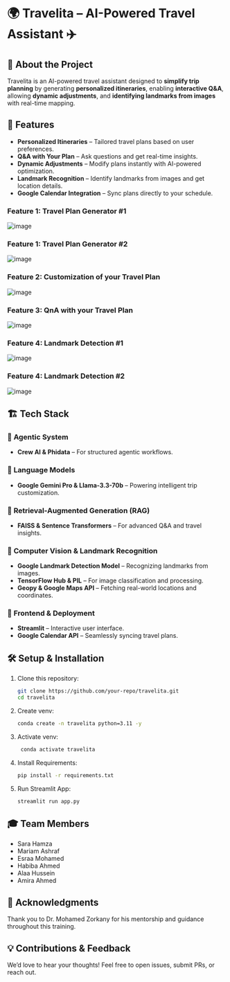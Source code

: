 # 🌍 Travelita – AI-Powered Travel Assistant ✈️  


## 📌 About the Project  
Travelita is an AI-powered travel assistant designed to **simplify trip planning** by generating **personalized itineraries**, enabling **interactive Q&A**, allowing **dynamic adjustments**, and **identifying landmarks from images** with real-time mapping.  

## 🚀 Features  
- **Personalized Itineraries** – Tailored travel plans based on user preferences.  
- **Q&A with Your Plan** – Ask questions and get real-time insights.  
- **Dynamic Adjustments** – Modify plans instantly with AI-powered optimization.  
- **Landmark Recognition** – Identify landmarks from images and get location details.  
- **Google Calendar Integration** – Sync plans directly to your schedule.  

### Feature 1: Travel Plan Generator #1
![image](https://github.com/user-attachments/assets/4e5bbf3f-315d-465d-96c8-faf723309820)

### Feature 1: Travel Plan Generator #2
![image](https://github.com/user-attachments/assets/c4779dd9-06d9-401e-8fc1-7ca87e170a6d)

### Feature 2: Customization of your Travel Plan
![image](https://github.com/user-attachments/assets/ba1b4e80-381f-439e-bbb4-f32c9ebec948)

### Feature 3: QnA with your Travel Plan
![image](https://github.com/user-attachments/assets/2d5e311c-0eae-4c76-84e5-aa084eaa0ae9)

### Feature 4: Landmark Detection #1
![image](https://github.com/user-attachments/assets/64d03169-1d97-4db2-bc94-b7251ea94e88)

### Feature 4: Landmark Detection #2
![image](https://github.com/user-attachments/assets/be4bc3f7-53c0-4457-82d7-235feb43f1fd)



## 🏗️ Tech Stack  
### 🔹 **Agentic System**  
- **Crew AI & Phidata** – For structured agentic workflows.  

### 🔹 **Language Models**  
- **Google Gemini Pro & Llama-3.3-70b** – Powering intelligent trip customization.  

### 🔹 **Retrieval-Augmented Generation (RAG)**  
- **FAISS & Sentence Transformers** – For advanced Q&A and travel insights.  

### 🔹 **Computer Vision & Landmark Recognition**  
- **Google Landmark Detection Model** – Recognizing landmarks from images.  
- **TensorFlow Hub & PIL** – For image classification and processing.  
- **Geopy & Google Maps API** – Fetching real-world locations and coordinates.  

### 🔹 **Frontend & Deployment**  
- **Streamlit** – Interactive user interface.  
- **Google Calendar API** – Seamlessly syncing travel plans.  


## 🛠️ Setup & Installation  
1. Clone this repository:  
    ```bash
    git clone https://github.com/your-repo/travelita.git
    cd travelita
    ```

2. Create venv:
    ```bash
    conda create -n travelita python=3.11 -y
    ```
3. Activate venv:
    ```bash
     conda activate travelita
    ```
4. Install Requirements:
    ```bash
    pip install -r requirements.txt
    ```
5. Run Streamlit App:
    ```bash
    streamlit run app.py
    ```
    
## 🎓 Team Members
  - Sara Hamza
  - Mariam Ashraf
  - Esraa Mohamed
  - Habiba Ahmed
  - Alaa Hussein
  - Amira Ahmed
    
## 🙌 Acknowledgments
Thank you to Dr. Mohamed Zorkany for his mentorship and guidance throughout this training.

## 💡 Contributions & Feedback
We’d love to hear your thoughts! Feel free to open issues, submit PRs, or reach out.
